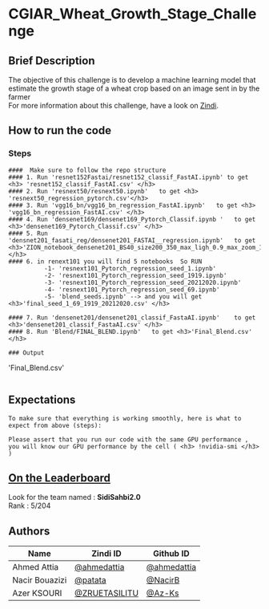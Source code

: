 # CGIAR_Wheat_Growth_Stage_Challenge

## Brief Description

The objective of this challenge is to develop a machine learning model that estimate the growth stage of a wheat crop based on an image sent in by the farmer   
For more information about this challenge, have a look on [Zindi](https://zindi.africa/competitions/cgiar-wheat-growth-stage-challenge).   



## How to run the code

### Steps


```
####  Make sure to follow the repo structure
#### 1. Run 'resnet152Fastai/resnet152_classif_FastAI.ipynb' to get <h3> 'resnet152_classif_FastAI.csv' </h3>
#### 2. Run 'resnext50/resnext50.ipynb'   to get <h3>  'resnext50_regression_pytorch.csv'</h3>
#### 3. Run 'vgg16_bn/vgg16_bn_regression_FastAI.ipynb'   to get <h3> 'vgg16_bn_regression_FastAI.csv' </h3>
#### 4. Run 'densenet169/densenet169_Pytorch_Classif.ipynb '   to get <h3>'densenet169_Pytorch_Classif.csv' </h3>
#### 5. Run 'densnet201_fasati_reg/densenet201_FASTAI__regression.ipynb'   to get <h3>'ZION_notebook_densenet201_BS40_size200_350_max_ligh_0.9_max_zoom_1.5_magnitude_0.5.csv' </h3>
#### 6. in renext101 you will find 5 notebooks  So RUN 
          -1- 'resnext101_Pytorch_regression_seed_1.ipynb'
          -2- 'resnext101_Pytorch_regression_seed_1919.ipynb'
          -3- 'resnext101_Pytorch_regression_seed_20212020.ipynb'
          -4- 'resnext101_Pytorch_regression_seed_69.ipynb'
          -5- 'blend_seeds.ipynb' --> and you will get <h3>'final_seed_1_69_1919_20212020.csv' </h3>
         
#### 7. Run 'densenet201/densenet201_classif_FastaAI.ipynb'    to get <h3>'densenet201_classif_FastaAI.csv' </h3>
#### 8. Run 'Blend/FINAL_BLEND.ipynb'   to get <h3>'Final_Blend.csv' </h3>

### Output
```
'Final_Blend.csv'
```
```

## Expectations

```
To make sure that everything is working smoothly, here is what to expect from above (steps):

Please assert that you run our code with the same GPU performance ,
you will know our GPU performance by the cell ( <h3> !nvidia-smi </h3> ) 

```
## [On the Leaderboard](https://zindi.africa/competitions/cgiar-wheat-growth-stage-challenge/leaderboard)

Look for the team named : **SidiSahbi2.0** <br>
Rank : 5/204

## Authors

<div align='center'>

| Name           |                     Zindi ID                     |                  Github ID               |
|----------------|--------------------------------------------------|------------------------------------------|
|Ahmed Attia     |[@ahmedattia](https://zindi.africa/users/ahmedattia)  |[@ahmedattia](https://github.com/ahmedattia143)|
|Nacir Bouazizi |[@patata](https://zindi.africa/users/patata)        |[@NacirB](https://github.com/NacirB)  |
|Azer KSOURI |[@ZRUETASILITU ](https://zindi.africa/users/ZRUETASILITU)      |[@Az-Ks](https://github.com/Az-Ks)        |

</div>

